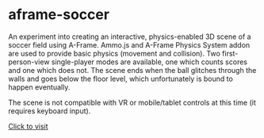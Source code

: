 # aframe-soccer
An experiment into creating an interactive, physics-enabled 3D scene of a soccer field using A-Frame. Ammo.js and A-Frame Physics System addon are used to provide basic physics (movement and collision). Two first-person-view single-player modes are available, one which counts scores and one which does not. The scene ends when the ball glitches through the walls and goes below the floor level, which unfortunately is bound to happen eventually.

The scene is not compatible with VR or mobile/tablet controls at this time (it requires keyboard input).

[Click to visit](https://arbdt.github.io/aframe-soccer/index.html)
